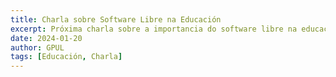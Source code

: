 ```yaml
---
title: Charla sobre Software Libre na Educación
excerpt: Próxima charla sobre a importancia do software libre na educación superior. Analizaremos como as tecnoloxías abertas poden transformar o ensino universitario.
date: 2024-01-20
author: GPUL
tags: [Educación, Charla]
---
```

